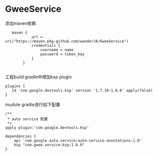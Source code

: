 # GweeService
添加maven依赖

```
   maven {
            url = uri("https://maven.pkg.github.com/wanderJA/GweeService")
            credentials {
                username = name
                password = token_key
            }
        }
      
 ```
 
  工程build.gradle中增加ksp plugin
 ```
 plugins {
    id 'com.google.devtools.ksp' version '1.7.10-1.0.6' apply(false)
}
````

mudule gradle进行如下配置
```
/**
 * auto service 配置
 */
apply plugin:'com.google.devtools.ksp'

dependencies {
    api 'com.google.auto.service:auto-service-annotations:1.0'
    ksp "com.gwee.service:ksp:1.0.0"
}
```
